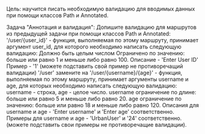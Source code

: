 Цель: научится писать необходимую валидацию для вводимых данных при помощи классов Path и Annotated.

Задача "Аннотация и валидация":
Допишите валидацию для маршрутов из предыдущей задачи при помощи классов Path и Annotated:
'/user/{user_id}' - функция, выполняемая по этому маршруту, принимает аргумент user_id, для которого необходимо написать следующую валидацию:
Должно быть целым числом
Ограничено по значению: больше или равно 1 и меньше либо равно 100.
Описание - 'Enter User ID'
Пример - '1' (можете подставить свой пример не противоречащий валидации)
'/user' замените на '/user/{username}/{age}' - функция, выполняемая по этому маршруту, принимает аргументы username и age, для которых необходимо написать следующую валидацию:
username - строка, age - целое число.
username ограничение по длине: больше или равно 5 и меньше либо равно 20.
age ограничение по значению: больше или равно 18 и меньше либо равно 120.
Описания для username и age - 'Enter username' и 'Enter age' соответственно.
Примеры для username и age - 'UrbanUser' и '24' соответственно. (можете подставить свои примеры не противоречащие валидации).
